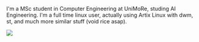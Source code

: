 I'm a MSc student in Computer Engineering at UniMoRe, studing AI Engineering.
I'm a full time linux user, actually using Artix Linux with dwm, st, and much more similar stuff (void rice asap).

![](https://github-readme-stats.vercel.app/api?username=lucalumetti&show_icons=true&theme=onedark&border_radius=5&include_all_commits=true)
